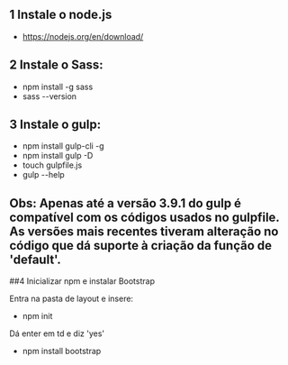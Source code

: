 ## 1 Instale o node.js

- https://nodejs.org/en/download/

## 2 Instale o Sass:
- npm install -g sass
- sass --version
    
## 3 Instale o gulp:

- npm install gulp-cli -g
- npm install gulp -D
- touch gulpfile.js
- gulp --help

## Obs: Apenas até a versão 3.9.1 do gulp é compatível com os códigos usados no gulpfile. As versões mais recentes tiveram alteração no código que dá suporte à criação da função de 'default'.

##4 Inicializar npm e instalar Bootstrap

Entra na pasta de layout e insere:

- npm init

Dá enter em td e diz 'yes'
- npm install bootstrap